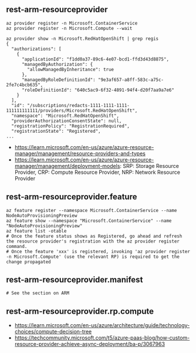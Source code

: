## rest-arm-resourceprovider

```
az provider register -n Microsoft.ContainerService
az provider register -n Microsoft.Compute --wait

az provider show -n Microsoft.RedHatOpenShift | grep regis
{
  "authorizations": [
    {
      "applicationId": "f1dd0a37-89c6-4e07-bcd1-ffd3d43d8875",
      "managedByAuthorization": {
        "allowManagedByInheritance": true
      },
      "managedByRoleDefinitionId": "9e3af657-a8ff-583c-a75c-2fe7c4bcb635",
      "roleDefinitionId": "640c5ac9-6f32-4891-94f4-d20f7aa9a7e6"
    }
  ],
  "id": "/subscriptions/redacts-1111-1111-1111-111111111111/providers/Microsoft.RedHatOpenShift",
  "namespace": "Microsoft.RedHatOpenShift",
  "providerAuthorizationConsentState": null,
  "registrationPolicy": "RegistrationRequired",
  "registrationState": "Registered",
...
```

- https://learn.microsoft.com/en-us/azure/azure-resource-manager/management/resource-providers-and-types
- https://learn.microsoft.com/en-us/azure/azure-resource-manager/management/deployment-models: SRP: Storage Resource Provider, CRP: Compute Resource Provider, NRP: Network Resource Provider

## rest-arm-resourceprovider.feature

```
az feature register --namespace Microsoft.ContainerService --name NodeAutoProvisioningPreview
az feature show --namespace "Microsoft.ContainerService" --name "NodeAutoProvisioningPreview"
az feature list -otable
# Once the feature status shows as Registered, go ahead and refresh the resource provider's registration with the az provider register command.
# Once the feature 'xxx' is registered, invoking 'az provider register -n Microsoft.Compute' (use the relevant RP) is required to get the change propagated
```

## rest-arm-resourceprovider.manifest

```
# See the section on ARM
```

## rest-arm-resourceprovider.rp.compute

- https://learn.microsoft.com/en-us/azure/architecture/guide/technology-choices/compute-decision-tree
- https://techcommunity.microsoft.com/t5/azure-paas-blog/how-custom-resource-provider-achieve-async-deployment/ba-p/3067963
